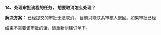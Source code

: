 <a name="bookmark14"></a>**14、处理审批流程的任务， 想要取消怎么处理？**

**解决方案：**  已经提交的审批无法取消，  目前只能联系审核人退回。如果审批已经

结束不需要该审批的话，请重新创建订单下。

